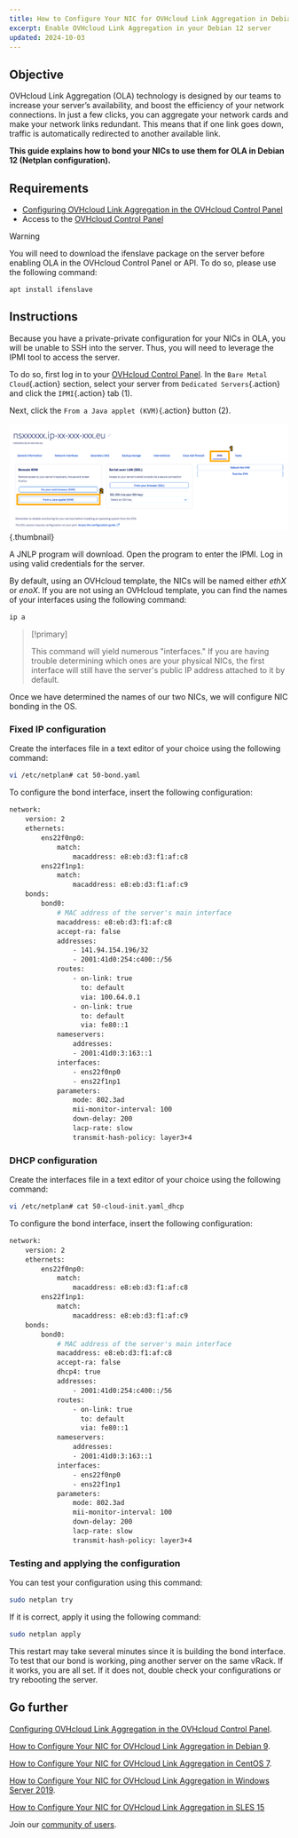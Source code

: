 ```yaml
---
title: How to Configure Your NIC for OVHcloud Link Aggregation in Debian 12 (Netplan)
excerpt: Enable OVHcloud Link Aggregation in your Debian 12 server
updated: 2024-10-03
---
```


## Objective

OVHcloud Link Aggregation (OLA) technology is designed by our teams to increase your server’s availability, and boost the efficiency of your network connections. In just a few clicks, you can aggregate your network cards and make your network links redundant. This means that if one link goes down, traffic is automatically redirected to another available link.

**This guide explains how to bond your NICs to use them for OLA in Debian 12 (Netplan configuration).**

## Requirements

- [Configuring OVHcloud Link Aggregation in the OVHcloud Control Panel](/pages/bare_metal_cloud/dedicated_servers/ola-enable-manager)
- Access to the [OVHcloud Control Panel](/links/manager)

> [!warning]
>
> You will need to download the ifenslave package on the server before enabling OLA in the OVHcloud Control Panel or API. To do so, please use the following command:
>
> ```
> apt install ifenslave
> ```
>

## Instructions

Because you have a private-private configuration for your NICs in OLA, you will be unable to SSH into the server. Thus, you will need to leverage the IPMI tool to access the server.

To do so, first log in to your [OVHcloud Control Panel](/links/manager). In the `Bare Metal Cloud`{.action} section, select your server from `Dedicated Servers`{.action} and click the `IPMI`{.action} tab (1).

Next, click the `From a Java applet (KVM)`{.action} button (2).

![remote kvm](images/remote_kvm2022.png){.thumbnail}

A JNLP program will download. Open the program to enter the IPMI. Log in using valid credentials for the server.

By default, using an OVHcloud template, the NICs will be named either *ethX* or *enoX*. If you are not using an OVHcloud template, you can find the names of your interfaces using the following command:

```bash
ip a
```

> [!primary]
>
> This command will yield numerous "interfaces." If you are having trouble determining which ones are your physical NICs, the first interface will still have the server's public IP address attached to it by default.
>

Once we have determined the names of our two NICs, we will configure NIC bonding in the OS. 

### Fixed IP configuration

Create the interfaces file in a text editor of your choice using the following command:

```bash
vi /etc/netplan# cat 50-bond.yaml
```

To configure the bond interface, insert the following configuration:

```bash
network: 
    version: 2
    ethernets: 
        ens22f0np0:
            match: 
                macaddress: e8:eb:d3:f1:af:c8
        ens22f1np1:
            match: 
                macaddress: e8:eb:d3:f1:af:c9
    bonds: 
        bond0:
            # MAC address of the server's main interface
            macaddress: e8:eb:d3:f1:af:c8
            accept-ra: false
            addresses: 
                - 141.94.154.196/32
                - 2001:41d0:254:c400::/56
            routes: 
                - on-link: true
                  to: default
                  via: 100.64.0.1
                - on-link: true
                  to: default
                  via: fe80::1
            nameservers: 
                addresses: 
                - 2001:41d0:3:163::1
            interfaces: 
                - ens22f0np0
                - ens22f1np1
            parameters: 
                mode: 802.3ad
                mii-monitor-interval: 100
                down-delay: 200
                lacp-rate: slow
                transmit-hash-policy: layer3+4
```

### DHCP configuration

Create the interfaces file in a text editor of your choice using the following command:

```bash
vi /etc/netplan# cat 50-cloud-init.yaml_dhcp
```

To configure the bond interface, insert the following configuration:

```bash
network: 
    version: 2
    ethernets: 
        ens22f0np0:
            match: 
                macaddress: e8:eb:d3:f1:af:c8
        ens22f1np1:
            match: 
                macaddress: e8:eb:d3:f1:af:c9
    bonds: 
        bond0:
            # MAC address of the server's main interface
            macaddress: e8:eb:d3:f1:af:c8
            accept-ra: false
            dhcp4: true
            addresses: 
                - 2001:41d0:254:c400::/56
            routes: 
                - on-link: true
                  to: default
                  via: fe80::1
            nameservers: 
                addresses: 
                - 2001:41d0:3:163::1
            interfaces: 
                - ens22f0np0
                - ens22f1np1
            parameters: 
                mode: 802.3ad
                mii-monitor-interval: 100
                down-delay: 200
                lacp-rate: slow
                transmit-hash-policy: layer3+4
```

### Testing and applying the configuration

You can test your configuration using this command:

```bash
sudo netplan try
```

If it is correct, apply it using the following command:

```bash
sudo netplan apply
```

This restart may take several minutes since it is building the bond interface.  To test that our bond is working, ping another server on the same vRack. If it works, you are all set. If it does not, double check your configurations or try rebooting the server.

## Go further

[Configuring OVHcloud Link Aggregation in the OVHcloud Control Panel](/pages/bare_metal_cloud/dedicated_servers/ola-enable-manager).

[How to Configure Your NIC for OVHcloud Link Aggregation in Debian 9](/pages/bare_metal_cloud/dedicated_servers/ola-enable-debian9).

[How to Configure Your NIC for OVHcloud Link Aggregation in CentOS 7](/pages/bare_metal_cloud/dedicated_servers/ola-enable-centos7).

[How to Configure Your NIC for OVHcloud Link Aggregation in Windows Server 2019](/pages/bare_metal_cloud/dedicated_servers/ola-enable-w2k19).

[How to Configure Your NIC for OVHcloud Link Aggregation in SLES 15](/pages/bare_metal_cloud/dedicated_servers/ola-enable-sles15)

Join our [community of users](/links/community).
